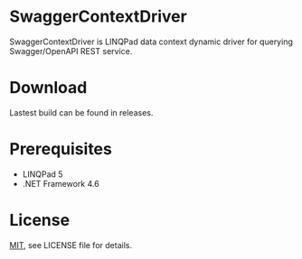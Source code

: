 # SwaggerContextDriver
SwaggerContextDriver is LINQPad data context dynamic driver for querying Swagger/OpenAPI REST service.

# Download
Lastest build can be found in releases.

# Prerequisites
- LINQPad 5
- .NET Framework 4.6

# License
[MIT](http://opensource.org/licenses/MIT), see LICENSE file for details.
